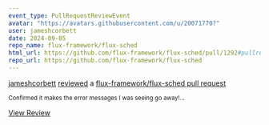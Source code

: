 ```yaml
---
event_type: PullRequestReviewEvent
avatar: "https://avatars.githubusercontent.com/u/20071770?"
user: jameshcorbett
date: 2024-09-05
repo_name: flux-framework/flux-sched
html_url: https://github.com/flux-framework/flux-sched/pull/1292#pullrequestreview-2281666722
repo_url: https://github.com/flux-framework/flux-sched
---
```


<a href='https://github.com/jameshcorbett' target='_blank'>jameshcorbett</a> <a href='https://github.com/flux-framework/flux-sched/pull/1292#pullrequestreview-2281666722' target='_blank'>reviewed</a> a <a href='https://github.com/flux-framework/flux-sched/pull/1292' target='_blank'>flux-framework/flux-sched pull request</a>

<small>Confirmed it makes the error messages I was seeing go away!...</small>

<a href='https://github.com/flux-framework/flux-sched/pull/1292#pullrequestreview-2281666722' target='_blank'>View Review</a>